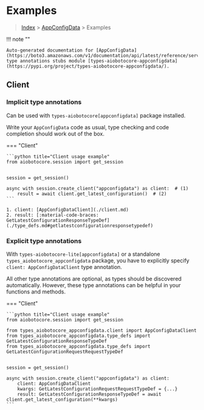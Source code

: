 # Examples

> [Index](../README.md) > [AppConfigData](./README.md) > Examples

!!! note ""

    Auto-generated documentation for [AppConfigData](https://boto3.amazonaws.com/v1/documentation/api/latest/reference/services/appconfigdata.html#AppConfigData)
    type annotations stubs module [types-aiobotocore-appconfigdata](https://pypi.org/project/types-aiobotocore-appconfigdata/).

## Client

### Implicit type annotations

Can be used with `types-aiobotocore[appconfigdata]` package installed.

Write your `AppConfigData` code as usual,
type checking and code completion should work out of the box.



=== "Client"

    ```python title="Client usage example"
    from aiobotocore.session import get_session


    session = get_session()

    async with session.create_client("appconfigdata") as client:  # (1)
        result = await client.get_latest_configuration()  # (2)
    ```

    1. client: [AppConfigDataClient](./client.md)
    2. result: [:material-code-braces: GetLatestConfigurationResponseTypeDef](./type_defs.md#getlatestconfigurationresponsetypedef) 






### Explicit type annotations

With `types-aiobotocore-lite[appconfigdata]`
or a standalone `types_aiobotocore_appconfigdata` package, you have to explicitly specify
`client: AppConfigDataClient` type annotation.

All other type annotations are optional, as types should be discovered automatically.
However, these type annotations can be helpful in your functions and methods.


=== "Client"

    ```python title="Client usage example"
    from aiobotocore.session import get_session

    from types_aiobotocore_appconfigdata.client import AppConfigDataClient
    from types_aiobotocore_appconfigdata.type_defs import GetLatestConfigurationResponseTypeDef
    from types_aiobotocore_appconfigdata.type_defs import GetLatestConfigurationRequestRequestTypeDef


    session = get_session()

    async with session.create_client("appconfigdata") as client:
        client: AppConfigDataClient
        kwargs: GetLatestConfigurationRequestRequestTypeDef = {...}
        result: GetLatestConfigurationResponseTypeDef = await client.get_latest_configuration(**kwargs)
    ```




